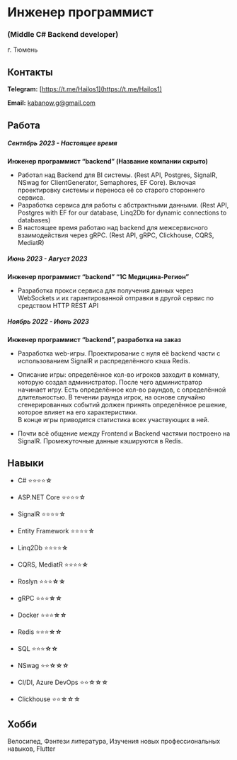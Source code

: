 # Инженер программист

### (Middle C# Backend developer)

г. Тюмень

## Контакты

**Telegram:** [https://t.me/Hailos1](https://t.me/Hailos1)

**Email:** kabanow.g@gmail.com

## Работа

##### *Сентябрь 2023 - Настоящее время*

**Инженер программист “backend” (Название компании скрыто)**

- Работал над Backend для BI системы. (Rest API, Postgres, SignalR, NSwag for ClientGenerator, Semaphores, EF Core). Включая проектировку системы и переноса её со старого стороннего сервиса.
- Разработка сервиса для работы с абстрактными данными. (Rest API, Postgres with EF for our database, Linq2Db for dynamic connections to databases)
- В настоящее время работаю над backend для межсервисного взаимодействия через gRPC. (Rest API, gRPC, Clickhouse, CQRS, MediatR)
##### *Июнь 2023 - Август 2023*

**Инженер программист “backend” “1С Медицина-Регион”**

- Разработка прокси сервиса для получения данных через WebSockets и их гарантированной отправки в другой сервис по средством HTTP REST API
##### *Ноябрь 2022 - Июнь 2023*

**Инженер программист “backend”, разработка на заказ**

- Разработка web-игры. Проектирование с нуля её backend части с использованием SignalR и распределённого кэша Redis.
- Описание игры: определённое кол-во игроков заходит в комнату, которую создал администратор. После чего администратор начинает игру. Есть определённое кол-во раундов, с определённой длительностью. В течении раунда игрок, на основе случайно сгенерированных событий должен принять определённое решение, которое влияет на его характеристики.  
    В конце игры приводится статистика всех участвующих в ней.  
    
- Почти всё общение между Frontend и Backend частями построено на SignalR. Промежуточные данные кэшируются в Redis.
## Навыки

- C# ⭐⭐⭐⭐**☆**
- ASP.NET Core ⭐⭐⭐⭐**☆**
- SignalR ⭐⭐⭐⭐**☆**
- Entity Framework ⭐⭐⭐⭐**☆**
- Linq2Db ⭐⭐⭐⭐**☆**
- CQRS, MediatR ⭐⭐⭐⭐**☆**
- Roslyn ⭐⭐⭐**☆☆**

- gRPC ⭐⭐⭐**☆☆**
- Docker ⭐⭐⭐**☆☆**
- Redis ⭐⭐⭐**☆☆**
- SQL ⭐⭐⭐**☆☆**
- NSwag ⭐⭐**☆☆☆**
- CI/DI, Azure DevOps ⭐⭐**☆☆☆**
- Clickhouse ⭐⭐**☆☆☆**

## Хобби

Велосипед, Фэнтези литература, Изучения новых профессиональных навыков, Flutter
